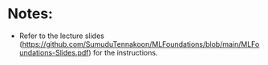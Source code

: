 # Notes:
* Refer to the lecture slides (https://github.com/SumuduTennakoon/MLFoundations/blob/main/MLFoundations-Slides.pdf) for the instructions.
